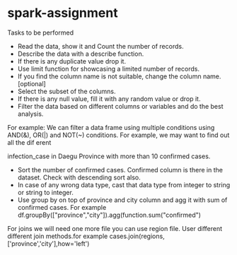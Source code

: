 # spark-assignment

Tasks to be performed 

* Read the data, show it and Count the number of records.
* Describe the data with a describe function.
* If there is any duplicate value drop it.
* Use limit function for showcasing a limited number of records.
* If you find the column name is not suitable, change the column name.[optional]
* Select the subset of the columns.
* If there is any null value, fill it with any random value or drop it.
* Filter the data based on different columns or variables and do the best analysis.

For example: We can filter a data frame using multiple
conditions using AND(&), OR(|) and NOT(~) conditions. For
example, we may want to find out all the dif erent

infection_case in Daegu Province with more than 10 confirmed cases.
* Sort the number of confirmed cases. Confirmed column is there in the dataset. Check with descending sort also.
* In case of any wrong data type, cast that data type from integer to string or string to integer.
* Use group by on top of province and city column and agg it with sum of confirmed cases. For example
  df.groupBy(["province","city"]).agg(function.sum("confirmed")

For joins we will need one more file you can use region file.
User different different join methods.for example
cases.join(regions, ['province','city'],how='left')
